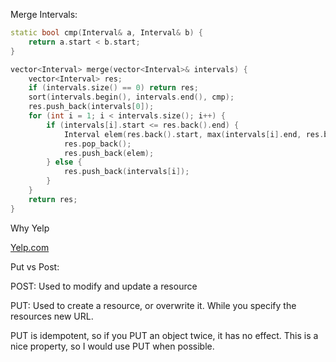 Merge Intervals:

```cpp
static bool cmp(Interval& a, Interval& b) {
    return a.start < b.start;
}

vector<Interval> merge(vector<Interval>& intervals) {
    vector<Interval> res;
    if (intervals.size() == 0) return res;
    sort(intervals.begin(), intervals.end(), cmp);
    res.push_back(intervals[0]);
    for (int i = 1; i < intervals.size(); i++) {
        if (intervals[i].start <= res.back().end) {
            Interval elem(res.back().start, max(intervals[i].end, res.back().end));
            res.pop_back();
            res.push_back(elem);
        } else {
            res.push_back(intervals[i]);
        }
    }
    return res;
}
```

Why Yelp

[Yelp.com](http://Yelp.com)

Put vs Post: 

POST: Used to modify and update a resource

PUT: Used to create a resource, or overwrite it. While you specify the resources new URL.

PUT is idempotent, so if you PUT an object twice, it has no effect. This is a nice property, so I would use PUT when possible.



